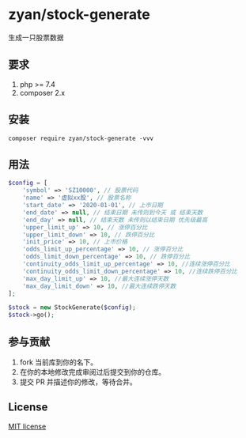 # zyan/stock-generate

生成一只股票数据

## 要求

1. php >= 7.4
2. composer 2.x

## 安装

```shell
composer require zyan/stock-generate -vvv
```
## 用法

```php
$config = [
    'symbol' => 'SZ10000', // 股票代码
    'name' => '虚拟xx股', // 股票名称
    'start_date' => '2020-01-01', // 上市日期
    'end_date' => null, // 结束日期 未传则到今天 或 结束天数
    'end_day' => null, // 结束天数 未传则以结束日期 优先级最高
    'upper_limit_up' => 10, // 涨停百分比
    'upper_limit_down' => 10, // 跌停百分比
    'init_price' => 10, // 上市价格
    'odds_limit_up_percentage' => 10, // 涨停百分比
    'odds_limit_down_percentage' => 10, // 跌停百分比
    'continuity_odds_limit_up_percentage' => 10, //连续涨停百分比
    'continuity_odds_limit_down_percentage' => 10, //连续跌停百分比
    'max_day_limit_up' => 10, //最大连续涨停天数
    'max_day_limit_down' => 10, //最大连续跌停天数
];

$stock = new StockGenerate($config);
$stock->go();

```

## 参与贡献

1. fork 当前库到你的名下。
2. 在你的本地修改完成审阅过后提交到你的仓库。
3. 提交 PR 并描述你的修改，等待合并。
## License

[MIT license](https://opensource.org/licenses/MIT)
